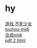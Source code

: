 # hy
### 
[游戏  不死少女](https://h5mota.com/tower/?name=Alive)   
[touhou-midi](https://github.com/AyHa1810/touhou-midi-collection)  
[合成midi](https://github.com/surikov/webaudiofont)  
[pdf 2 html](https://github.com/coolwanglu/pdf2htmlEX)  
